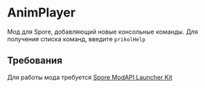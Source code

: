 # AnimPlayer
Мод для Spore, добавляющий новые консольные команды. Для получения списка команд, введите `prikolHelp`

## Требования
Для работы мода требуется [Spore ModAPI Launcher Kit](http://davoonline.com/sporemodder/rob55rod/ModAPI/Public/index.html)
